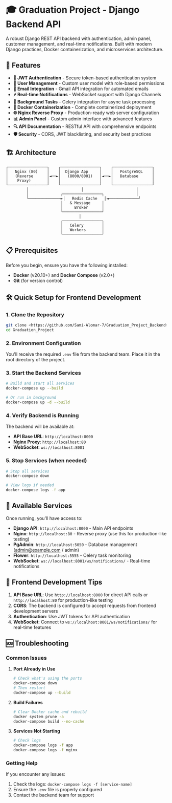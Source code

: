 # 🎓 Graduation Project - Django Backend API

A robust Django REST API backend with authentication, admin panel, customer management, and real-time notifications. Built with modern Django practices, Docker containerization, and microservices architecture.

## 🚀 Features

- **🔐 JWT Authentication** - Secure token-based authentication system
- **👥 User Management** - Custom user model with role-based permissions
- **📧 Email Integration** - Gmail API integration for automated emails
- **⚡ Real-time Notifications** - WebSocket support with Django Channels
- **🔄 Background Tasks** - Celery integration for async task processing
- **🐳 Docker Containerization** - Complete containerized deployment
- **🌐 Nginx Reverse Proxy** - Production-ready web server configuration
- **📊 Admin Panel** - Custom admin interface with advanced features
- **🔍 API Documentation** - RESTful API with comprehensive endpoints
- **🛡️ Security** - CORS, JWT blacklisting, and security best practices

## 🏗️ Architecture

```
┌─────────────────┐    ┌─────────────────┐    ┌─────────────────┐
│   Nginx (80)    │    │  Django App     │    │   PostgreSQL    │
│   (Reverse      │◄──►│   (8000/8001)   │◄──►│   Database      │
│    Proxy)       │    │                 │    │                 │
└─────────────────┘    └─────────────────┘    └─────────────────┘
         │                       │                       │
         │              ┌─────────────────┐              │
         └──────────────►│   Redis Cache   │◄─────────────┘
                        │   & Message     │
                        │     Broker      │
                        └─────────────────┘
                                │
                        ┌─────────────────┐
                        │   Celery        │
                        │   Workers       │
                        └─────────────────┘
```

## 📋 Prerequisites

Before you begin, ensure you have the following installed:

- **Docker** (v20.10+) and **Docker Compose** (v2.0+)
- **Git** (for version control)

## 🛠️ Quick Setup for Frontend Development

### 1. Clone the Repository

```bash
git clone <https://github.com/Sami-Alomar-7/Graduation_Project_Backend>
cd Graduation_Project
```

### 2. Environment Configuration

You'll receive the required `.env` file from the backend team. Place it in the root directory of the project.

### 3. Start the Backend Services

```bash
# Build and start all services
docker-compose up --build

# Or run in background
docker-compose up -d --build
```

### 4. Verify Backend is Running

The backend will be available at:
- **API Base URL**: `http://localhost:8000`
- **Nginx Proxy**: `http://localhost:80`
- **WebSocket**: `ws://localhost:8001`

### 5. Stop Services (when needed)

```bash
# Stop all services
docker-compose down

# View logs if needed
docker-compose logs -f app
```

## 🚀 Available Services

Once running, you'll have access to:

- **Django API**: `http://localhost:8000` - Main API endpoints
- **Nginx**: `http://localhost:80` - Reverse proxy (use this for production-like testing)
- **PgAdmin**: `http://localhost:5050` - Database management (admin@example.com / admin)
- **Flower**: `http://localhost:5555` - Celery task monitoring
- **WebSocket**: `ws://localhost:8001/ws/notifications/` - Real-time notifications

## 🔧 Frontend Development Tips

1. **API Base URL**: Use `http://localhost:8000` for direct API calls or `http://localhost:80` for production-like testing
2. **CORS**: The backend is configured to accept requests from frontend development servers
3. **Authentication**: Use JWT tokens for API authentication
4. **WebSocket**: Connect to `ws://localhost:8001/ws/notifications/` for real-time features

## 🆘 Troubleshooting

### Common Issues

1. **Port Already in Use**
   ```bash
   # Check what's using the ports
   docker-compose down
   # Then restart
   docker-compose up --build
   ```

2. **Build Failures**
   ```bash
   # Clear Docker cache and rebuild
   docker system prune -a
   docker-compose build --no-cache
   ```

3. **Services Not Starting**
   ```bash
   # Check logs
   docker-compose logs -f app
   docker-compose logs -f nginx
   ```

### Getting Help

If you encounter any issues:
1. Check the logs: `docker-compose logs -f [service-name]`
2. Ensure the `.env` file is properly configured
3. Contact the backend team for support